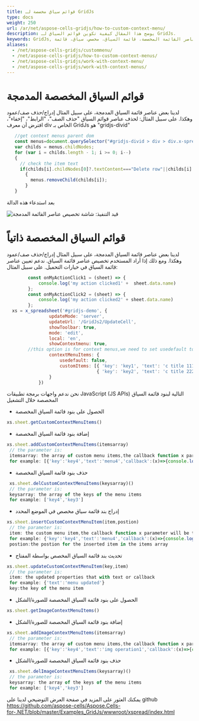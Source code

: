```yaml
---
title: قوائم سياق مخصصة لـ GridJs  
type: docs
weight: 250
url: /ar/net/aspose-cells-gridjs/how-to-custom-context-menu/
description: يوضح هذا المقال كيفية تكوين قوائم السياق لـ GridJs.
keywords: GridJs, عناصر القائمة المخصصة، قائمة السياق، مخصص، سياق، قائمة
aliases:
  - /net/aspose-cells-gridjs/custommenu/
  - /net/aspose-cells-gridjs/how-to-custom-context-menus/
  - /net/aspose-cells-gridjs/work-with-context-menu/
  - /net/aspose-cells-gridjs/work-with-context-menus/
---
```

# قوائم السياق المخصصة المدمجة
لدينا بعض عناصر قائمة السياق المدمجة، على سبيل المثال إدراج/حذف صف/عمود وهكذا.
على سبيل المثال: لحذف عناصر قوائم السياق "حذف الصف"، "الرابط"، "إخفاء"، افترض أن معرف div الخاص بـ GridJs هو "gridjs-divid"
```javascript
   //get context menus parent dom
   const menus=document.querySelector("#gridjs-divid > div > div.x-spreadsheet-sheet > div.x-spreadsheet-contextmenu");
   var childs = menus.childNodes;
   for (var i = childs.length - 1; i >= 0; i--)
   {  
     // check the item text
     if(childs[i].childNodes[0]?.textContent==="Delete row"||childs[i].childNodes[0]?.textContent==="Link"||childs[i].childNodes[0]?.textContent==="Hide")
       {
         menus.removeChild(childs[i]);
       }
   }
```
بعد استدعاء هذه الدالة 

![قيد التنفيذ: شاشة تخصيص عناصر القائمة المدمجة](gridjs_customize_build_in_context_menu.png)


# قوائم السياق المخصصة ذاتياً
لدينا بعض عناصر قائمة السياق المدمجة، على سبيل المثال إدراج/حذف صف/عمود وهكذا.
ومع ذلك إذا أراد المستخدم تخصيص عناصر قائمة السياق.
ندعم تعيين عناصر قائمة السياق في خيارات التحميل.
على سبيل المثال:
```javascript
        const onMyActionClick1 = (sheet) => {
            console.log('my action clicked1' +  sheet.data.name)
        };
        const onMyActionClick2 = (sheet) => {
            console.log('my action clicked2' + sheet.data.name)
        };
  xs = x_spreadsheet('#gridjs-demo', {
                updateMode: 'server',
                updateUrl: '/GridJs2/UpdateCell',
                showToolbar: true,
                mode: 'edit',
                local: 'en',
                showContextmenu: true,
		//this option is for context menus,we need to set usedefault to false to load custom context menus
                contextMenuItems: {
                    usedefault: false,
                    customItems: [{ 'key': 'key1', 'text': 'c title 11111', 'callback': onMyActionClick1 },
                                  { 'key': 'key2', 'text': 'c title 22222', 'callback': onMyActionClick2 }]
                }
            })
```

نحن ندعم واجهات برمجة تطبيقات JavaScript (JS APIs) التالية لبنود قائمة السياق المخصصة خلال التشغيل


- الحصول على بنود قائمة السياق المخصصة
```javascript
xs.sheet.getCustomContextMenuItems()
```

- إضافة بنود قائمة السياق المخصصة
```javascript
xs.sheet.addCustomContextMenuItems(itemsarray)
 // the parameter is:
 itemsarray: the array of custom menu items,the callback function x parameter will be the js variable of xs.sheet
 for example: [{'key':'key4','text':'menu4','callback':(x)=>{console.log('hello4444');}},{'key':'key3','text':'menu3','callback':(x)=>{console.log('hello3333');}}]
```

- حذف بنود قائمة السياق المخصصة
```javascript
 xs.sheet.delCustomContextMenuItems(keysarray)()
 // the parameter is:
 keysarray: the array of the keys of the menu items
 for example: ['key4','key3']
```

- إدراج بند قائمة سياق مخصص في الموضع المحدد
```javascript
xs.sheet.insertCustomContextMenuItem(item,postion)
 // the parameter is:
 item: the custom menu item,the callback function x parameter will be the js variable of xs.sheet
 for example: {'key':'key4','text':'menu4','callback':(x)=>{console.log('hello4444');}} 
 postion:the postion for the inserted item in the items array
```

- تحديث بند قائمة السياق المخصص بواسطة المفتاح
```javascript
xs.sheet.updateCustomContextMenuItem(key,item)
 // the parameter is:
 item: the updated properties that with text or callback
 for example: {'text':'menu updated'}
 key:the key of the menu item
```


- الحصول على بنود قائمة السياق المخصصة للصورة/الشكل
```javascript
xs.sheet.getImageContextMenuItems()
```

- إضافة بنود قائمة السياق المخصصة للصورة/الشكل
```javascript
xs.sheet.addImageContextMenuItems(itemsarray)
 // the parameter is:
 itemsarray: the array of custom menu items,the callback function x parameter will be the js variable of xs.sheet
 for example: [{'key':'key4','text':'img operation1','callback':(x)=>{console.log('operation1 on image');}},{'key':'key3','text':'img operation2','callback':(x)=>{console.log('operation2 on image');}}]
```

- حذف بنود قائمة السياق المخصصة للصورة/الشكل
```javascript
 xs.sheet.delImageContextMenuItems(keysarray)()
 // the parameter is:
 keysarray: the array of the keys of the menu items
 for example: ['key4','key3']
```

يمكنك العثور على المزيد في صفحة العرض التوضيحي لدينا على github https://github.com/aspose-cells/Aspose.Cells-for-.NET/blob/master/Examples_GridJs/wwwroot/xspread/index.html



